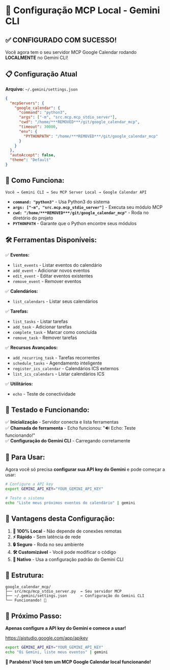 # 🎯 Configuração MCP Local - Gemini CLI

## ✅ **CONFIGURADO COM SUCESSO!**

Você agora tem o seu servidor MCP Google Calendar rodando **LOCALMENTE** no Gemini CLI!

## 📋 **Configuração Atual**

**Arquivo:** `~/.gemini/settings.json`
```json
{
  "mcpServers": {
    "google_calendar": {
      "command": "python3",
      "args": ["-m", "src.mcp.mcp_stdio_server"],
      "cwd": "/home/***REMOVED***/git/google_calendar_mcp",
      "timeout": 30000,
      "env": {
        "PYTHONPATH": "/home/***REMOVED***/git/google_calendar_mcp"
      }
    }
  },
  "autoAccept": false,
  "theme": "Default"
}
```

## 🔧 **Como Funciona:**

```
Você → Gemini CLI → Seu MCP Server Local → Google Calendar API
```

- **`command: "python3"`** - Usa Python3 do sistema
- **`args: ["-m", "src.mcp.mcp_stdio_server"]`** - Executa seu módulo MCP
- **`cwd: "/home/***REMOVED***/git/google_calendar_mcp"`** - Roda no diretório do projeto
- **`PYTHONPATH`** - Garante que o Python encontre seus módulos

## 🛠️ **Ferramentas Disponíveis:**

✅ **Eventos:**
- `list_events` - Listar eventos do calendário
- `add_event` - Adicionar novos eventos
- `edit_event` - Editar eventos existentes  
- `remove_event` - Remover eventos

✅ **Calendários:**
- `list_calendars` - Listar seus calendários

✅ **Tarefas:**
- `list_tasks` - Listar tarefas
- `add_task` - Adicionar tarefas
- `complete_task` - Marcar como concluída
- `remove_task` - Remover tarefas

✅ **Recursos Avançados:**
- `add_recurring_task` - Tarefas recorrentes
- `schedule_tasks` - Agendamento inteligente
- `register_ics_calendar` - Calendários ICS externos
- `list_ics_calendars` - Listar calendários ICS

✅ **Utilitários:**
- `echo` - Teste de conectividade

## 🧪 **Testado e Funcionando:**

✅ **Inicialização** - Servidor conecta e lista ferramentas  
✅ **Chamada de ferramenta** - Echo funcionou: "🔊 Echo: Teste funcionando!"  
✅ **Configuração do Gemini CLI** - Carregando corretamente

## 🚀 **Para Usar:**

Agora você só precisa **configurar sua API key do Gemini** e pode começar a usar:

```bash
# Configure a API key
export GEMINI_API_KEY="YOUR_GEMINI_API_KEY"

# Teste o sistema
echo "Liste meus próximos eventos do calendário" | gemini
```

## 🎉 **Vantagens desta Configuração:**

1. **📡 100% Local** - Não depende de conexões remotas
2. **⚡ Rápido** - Sem latência de rede  
3. **🔒 Seguro** - Roda no seu ambiente
4. **🛠️ Customizável** - Você pode modificar o código
5. **📝 Nativo** - Usa a configuração padrão do Gemini CLI

## 📂 **Estrutura:**

```
google_calendar_mcp/
├── src/mcp/mcp_stdio_server.py  ← Seu servidor MCP
├── ~/.gemini/settings.json      ← Configuração do Gemini CLI
└── Funcionando! 🎉
```

## 🔑 **Próximo Passo:**

**Apenas configure a API key do Gemini e comece a usar!**

https://aistudio.google.com/app/apikey

```bash
export GEMINI_API_KEY="YOUR_GEMINI_API_KEY"
echo "Oi Gemini, liste meus eventos" | gemini
```

**🎊 Parabéns! Você tem um MCP Google Calendar local funcionando!** 